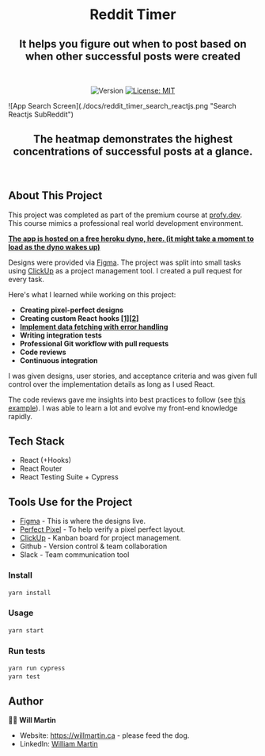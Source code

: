 <h1 align="center"> Reddit Timer</h1>
<h2 align="center"> It helps you figure out when to post based on when other successful posts were created</h2>
<br />

<p align="center">
  <img alt="Version" src="https://img.shields.io/badge/version-1.0.0-blue.svg?cacheSeconds=2592000" />
  <a href="#" target="_blank">
    <img alt="License: MIT" src="https://img.shields.io/badge/License-MIT-yellow.svg" />
  </a>
</p>
![App Search Screen](./docs/reddit_timer_search_reactjs.png "Search Reactjs SubReddit")

<h2 align="center"> The heatmap demonstrates the highest concentrations of successful posts at a glance.</h2>
<br />

## About This Project

This project was completed as part of the premium course at [profy.dev](https://profy.dev/employers). This course mimics a professional real world development environment.

**[The app is hosted on a free heroku dyno, here. (it might take a moment to load as the dyno wakes up)](https://reddit-timer-wjkmartin.herokuapp.com)**

Designs were provided via [Figma](https://www.figma.com/). The project was split into small tasks using [ClickUp](https://clickup.com/) as a project management tool. I created a pull request for every task.

Here's what I learned while working on this project:

* **Creating pixel-perfect designs**
* **Creating custom React hooks [[1]](https://github.com/profydev/reddit-timer-wjkmartin/blob/main/src/hooks/useInput.js)[[2]](https://github.com/profydev/reddit-timer-wjkmartin/blob/main/src/hooks/useFetchPosts.js)**
* **[Implement data fetching with error handling](https://github.com/profydev/reddit-timer-wjkmartin/blob/main/src/hooks/useFetchPosts.js)**
* **Writing integration tests**
* **Professional Git workflow with pull requests**
* **Code reviews**
* **Continuous integration**

I was given designs, user stories, and acceptance criteria and was given full control over the implementation details as long as I used React. 

The code reviews gave me insights into best practices to follow (see [this example](https://github.com/profydev/reddit-timer-wjkmartin/pull/7#pullrequestreview-805303855)). I was able to learn a lot and evolve my front-end knowledge rapidly.

## Tech Stack
 * React (+Hooks)
 * React Router
 * React Testing Suite + Cypress

## Tools Use for the Project
* [Figma](https://www.figma.com/) - This is where the designs live.
* [Perfect Pixel](https://chrome.google.com/webstore/detail/perfectpixel-by-welldonec/dkaagdgjmgdmbnecmcefdhjekcoceebi?hl=en) - To help verify a pixel perfect layout.
* [ClickUp](https://clickup.com/) - Kanban board for project management.
* Github - Version control & team collaboration
* Slack - Team communication tool

### Install
```sh
yarn install
```

### Usage
```sh
yarn start
```

### Run tests
```sh
yarn run cypress
yarn test
```

## Author
🧙‍♂️ **Will Martin**

* Website: https://willmartin.ca - please feed the dog.
* LinkedIn: [William Martin](https://www.linkedin.com/in/william-martin-a1890b184/)
